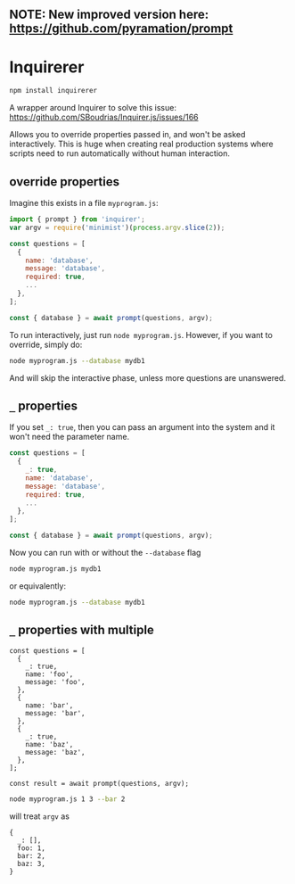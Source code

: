## NOTE: New improved version here: https://github.com/pyramation/prompt

# Inquirerer

```sh
npm install inquirerer
```

A wrapper around Inquirer to solve this issue: https://github.com/SBoudrias/Inquirer.js/issues/166

Allows you to override properties passed in, and won't be asked interactively. This is huge when creating real production systems where scripts need to run automatically without human interaction.

## override properties

Imagine this exists in a file `myprogram.js`:

```js
import { prompt } from 'inquirer';
var argv = require('minimist')(process.argv.slice(2));

const questions = [
  {
    name: 'database',
    message: 'database',
    required: true,
    ...
  },
];

const { database } = await prompt(questions, argv);
```

To run interactively, just run `node myprogram.js`. However, if you want to override, simply do:

```sh
node myprogram.js --database mydb1
```

And will skip the interactive phase, unless more questions are unanswered.

## `_` properties

If you set `_: true`, then you can pass an argument into the system and it won't need the parameter name.

```js
const questions = [
  {
    _: true,
    name: 'database',
    message: 'database',
    required: true,
    ...
  },
];

const { database } = await prompt(questions, argv);
```

Now you can run with or without the `--database` flag

```sh
node myprogram.js mydb1
```

or equivalently:

```sh
node myprogram.js --database mydb1
```

## `_` properties with multiple

```
const questions = [
  {
    _: true,
    name: 'foo',
    message: 'foo',
  },
  {
    name: 'bar',
    message: 'bar',
  },
  {
    _: true,
    name: 'baz',
    message: 'baz',
  },
];

const result = await prompt(questions, argv);
```

```sh
node myprogram.js 1 3 --bar 2
```

will treat `argv` as

```
{
  _: [],
  foo: 1,
  bar: 2,
  baz: 3,
}
```
